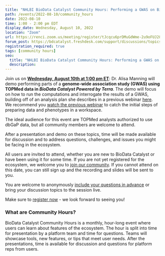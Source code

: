 ```yaml
---
title: "NHLBI BioData Catalyst Community Hours: Performing a GWAS on BioData Catalyst Powered by Terra"
path: /events/2022-08-10/community_hours
date: 2022-08-10
time: 1:00 - 2:00 pm EDT
display_date: Wednesday, August 10, 2022
location: "Zoom"
url: https://renci.zoom.us/meeting/register/tJcqcu6prDMuGdWme-2u9oFUJ284Mogi48JT
forum_post: https://bdcatalyst.freshdesk.com/support/discussions/topics/60000407091
registration_required: true
tags: [community hours]
seo:
  title: "NHLBI BioData Catalyst Community Hours: Performing a GWAS on BioData Catalyst Powered by Terra"
  description:
---
```


Join us on **[Wednesday, August 10th at 1:00 pm ET](https://renci.zoom.us/meeting/register/tJcqcu6prDMuGdWme-2u9oFUJ284Mogi48JT)**: Dr. Alisa Manning will demo performing parts of a **genome-wide association study (GWAS) using TOPMed data in *BioData Catalyst Powered by Terra***. The demo will focus on how to run the computations and interrogate the results of a GWAS, building off of an analysis plan she describes in a previous webinar [here](https://support.terra.bio/hc/en-us/articles/5028791354395-Performing-a-GWAS-on-Terra-BioData-Catalyst-Webinar-March-29-2022-). We recommend you [watch the previous webinar](https://www.youtube.com/watch?v=st16Sp34_dg) to catch the initial steps of preparing data and phenotypes in a workspace. 

The ideal audience for this event are TOPMed analysts authorized to use dbGaP data, but all community members are welcome to attend.

After a presentation and demo on these topics, time will be made available for discussion and to address questions, challenges, and issues you might be facing in the ecosystem.

All users are invited to attend, whether you are new to BioData Catalyst or have been using it for some time. If you are not yet registered for the ecosystem, we welcome you to [join our community](https://biodatacatalyst.nhlbi.nih.gov/contact/ecosystem). If you cannot attend on this date, you can still sign up and the recording and slides will be sent to you.

You are welcome to anonymously [include your questions in advance](https://forms.gle/JpNWQbLXoxzro5zi9) or bring your discussion topics to the session live.

Make sure to [register now](https://renci.zoom.us/meeting/register/tJcoc-2vrzouGdXVpgP_l5DCXVd1ONu-nNgj) - we look forward to seeing you!

### What are Community Hours?

BioData Catalyst Community Hours is a monthly, hour-long event where users can learn about features of the ecosystem. The hour is split into time for presentation by a platform team and time for questions. Teams will showcase tools, new features, or tips that meet user needs. After the presentations, time is available for discussion and questions for platform reps from users.